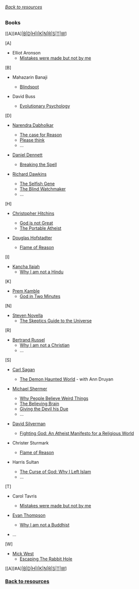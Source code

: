 ###### [Back to resources](index.md)
### Books
[[A][#A]|[B](#B)|[D](#D)|[H](#H)|[I](#I)|[K](#K)|[N](#N)|[R](#R)|[S](#S)|[T](#T)|[W](#W)]

[<a name="A"></a>A]
* Elliot Aronson
  * [Mistakes were made but not by me](https://smile.amazon.com/Mistakes-Were-Made-But-Third/dp/B08YS5L4RJ/ref=sr_1_1?dchild=1&keywords=mistakes+were+made&qid=1623621568&sr=8-1)

[<a name="B"></a>B]
* Mahazarin Banaji
  * [Blindspot](https://smile.amazon.com/Blindspot-audiobook/dp/B00IS70DI6/ref=sr_1_1?crid=8QHTADIPL74U&dchild=1&keywords=blindspot+hidden+biases+of+good+people&qid=1623622262&s=books&sprefix=blindspot+hidd%2Cstripbooks%2C252&sr=1-1)

* David Buss
  * [Evolutionary Psychology](https://smile.amazon.com/Evolutionary-Psychology-New-Science-Mind/dp/1138088617/ref=sr_1_1?dchild=1&keywords=evolutionary+psychology+buss&qid=1623622131&s=books&sr=1-1)

[<a name="D"></a>D]
* [Narendra Dabholkar](https://en.wikipedia.org/wiki/Narendra_Dabholkar)
  * [The case for Reason](https://www.amazon.com/Case-Reason-Understanding-Anti-superstition-Movement-ebook/dp/B07GKY1Y7S/ref=sr_1_9?dchild=1&keywords=dabholkar&qid=1604880566&s=books&sr=1-9)
  * [Please think](https://www.amazon.com/Please-Think-Narendra-Dabholkar/dp/9388754026/ref=sr_1_10?dchild=1&keywords=dabholkar&qid=1604880566&s=books&sr=1-10)
  * ...

* [Daniel Dennett](https://en.wikipedia.org/wiki/Daniel_Dennett)
  * [Breaking the Spell](https://en.wikipedia.org/wiki/Breaking_the_Spell:_Religion_as_a_Natural_Phenomenon)
  
* [Richard Dawkins](https://en.wikipedia.org/wiki/Richard_Dawkins)
  * [The Selfish Gene](https://en.wikipedia.org/wiki/The_Selfish_Gene)
  * [The Blind Watchmaker](https://en.wikipedia.org/wiki/The_Blind_Watchmaker)
  * ...

[<a name="H"></a>H]
* [Christopher Hitchins](https://en.wikipedia.org/wiki/Christopher_Hitchens)
  * [God is not Great](https://en.wikipedia.org/wiki/God_Is_Not_Great)
  * [The Portable Atheist](https://en.wikipedia.org/wiki/The_Portable_Atheist)

* [Douglas Hofstadter](https://en.wikipedia.org/wiki/Douglas_Hofstadter)
  * [Flame of Reason](https://fritanke.se/flame-of-reason/)

[<a name="I"></a>I]
* [Kancha Ilaiah](https://en.wikipedia.org/wiki/Kancha_Ilaiah)
  * [Why I am not a Hindu](https://www.amazon.com/Why-I-Am-Not-Hindu/dp/8185604827)

[<a name="K"></a>K]
* [Prem Kamble](https://www.facebook.com/pukamble11)
  * [God in Two Minutes](https://www.amazon.com/God-Two-Minutes-Prem-Kamble-ebook/dp/B005RQCBNQ/ref=sr_1_1)

[<a name="N"></a>N]
* [Steven Novella](https://en.wikipedia.org/wiki/Steven_Novella)
  * [The Skeptics Guide to the Universe](https://www.theskepticsguide.org/our-book)

[<a name="R"></a>R]
* [Bertrand Russel](https://en.wikipedia.org/wiki/Bertrand_Russell)
  * [Why I am not a Christian](https://en.wikipedia.org/wiki/Why_I_Am_Not_a_Christian)
  * ...

[<a name="S"></a>S]
* [Carl Sagan](https://en.wikipedia.org/wiki/Carl_Sagan)
  * [The Demon Haunted World](https://en.wikipedia.org/wiki/The_Demon-Haunted_World) - with Ann Druyan
  
* [Michael Shermer](https://en.wikipedia.org/wiki/Michael_Shermer)
  * [Why People Believe Weird Things](https://www.amazon.com/People-Believe-Weird-Things-Pseudoscience/dp/0805070893/ref=sr_1_4?crid=EFSEK5AQ6OCF&dchild=1&keywords=michael+shermer&qid=1604880926&s=books&sprefix=shermer%2Cstripbooks%2C231&sr=1-4)
  * [The Believing Brain](https://www.amazon.com/Believing-Brain-Conspiracies-How-Construct-Reinforce/dp/1250008808/ref=sr_1_3?crid=EFSEK5AQ6OCF&dchild=1&keywords=michael+shermer&qid=1604880926&s=books&sprefix=shermer%2Cstripbooks%2C231&sr=1-3)
  * [Giving the Devil his Due](https://www.amazon.com/Giving-Devil-his-Due-Reflections/dp/1108489788/ref=sr_1_2?crid=EFSEK5AQ6OCF&dchild=1&keywords=michael+shermer&qid=1604880926&s=books&sprefix=shermer%2Cstripbooks%2C231&sr=1-2)
  * ...

* [David Silverman](https://en.wikipedia.org/wiki/David_Silverman_(activist))
  * [Fighting God: An Atheist Manifesto for a Religious World](https://www.amazon.com/Fighting-God-Atheist-Manifesto-Religious/dp/1250130719/ref=pd_lpo_14_img_0/132-3261237-8759747?_encoding=UTF8&pd_rd_i=1250130719&pd_rd_r=4f2ebee6-5632-48c5-a0a9-eb800e23a11a&pd_rd_w=pVH48&pd_rd_wg=y3VSR&pf_rd_p=7b36d496-f366-4631-94d3-61b87b52511b&pf_rd_r=NCX29C95P66GNQCCEWVE&psc=1&refRID=NCX29C95P66GNQCCEWVE)

* Christer Sturmark
  * [Flame of Reason](https://fritanke.se/flame-of-reason/)

* Harris Sultan
  * [The Curse of God: Why I Left Islam](https://www.amazon.com/Curse-God-Why-Left-Islam/dp/1984502123)
  * ...

[<a name="T"></a>T]
* Carol Tavris
  * [Mistakes were made but not by me](https://smile.amazon.com/Mistakes-Were-Made-But-Third/dp/B08YS5L4RJ/ref=sr_1_1?dchild=1&keywords=mistakes+were+made&qid=1623621568&sr=8-1)
  
* [Evan Thompson](https://en.wikipedia.org/wiki/Evan_Thompson)
  * [Why I am not a Buddhist](https://www.amazon.com/Why-I-Am-Not-Buddhist/dp/0300226551)
* ...

[<a name="W"></a>W]
* [Mick West](https://en.wikipedia.org/wiki/Mick_West)
  * [Escaping The Rabbit Hole](https://www.amazon.com/Escaping-Rabbit-Hole-Conspiracy-Theories-ebook/dp/B077YS5G2N)

[[A][#A]|[B](#B)|[D](#D)|[H](#H)|[I](#I)|[K](#K)|[N](#N)|[R](#R)|[S](#S)|[T](#T)|[W](#W)]
### [Back to resources](index.md)
